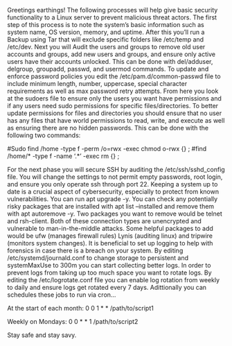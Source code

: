 Greetings earthings! 
  The following processes will help give basic security functionality to a Linux server to prevent malicious threat actors. The first step of this process is to note the system’s basic information such as system name, OS version, memory, and uptime. After this you’ll run a Backup using Tar that will exclude specific folders like /etc/temp and /etc/dev. 
 Next you will Audit the users and groups to remove old user accounts and groups, add new users and groups, and ensure only active users have their accounts unlocked. This can be done with del/adduser, delgroup, groupadd, passwd, and usermod commands. To update and enforce password policies you edit the /etc/pam.d/common-passwd file to include minimum length, number, uppercase, special character requirements as well as max password retry attempts.
 From here you look at the sudoers file to ensure only the users you want have permissions and if any users need sudo permissions for specific files/directories. To better update permissions for files and directories you should ensure that no user has any files that have world permissions to read, write, and execute as well as ensuring there are no hidden passwords. This can be done with the following two commands: 

#Sudo find /home -type f -perm /o=rwx -exec chmod o-rwx {} ;
#find /home/* -type f -name ‘.*’ -exec rm {} \;

For the next phase you will secure SSH by auditing the /etc/ssh/sshd_config file. You will change the settings to not permit empty passwords, root login, and ensure you only operate ssh through port 22. Keeping a system up to date is a crucial aspect of cybersecurity, especially to protect from known vulnerabilities. You can run apt upgrade -y.
	You can check any potentially risky packages that are installed with apt list –installed and remove them with apt autoremove -y. Two packages you want to remove would be telnet and rsh-client. Both of these connection types are unencrypted and vulnerable to man-in-the-middle attacks. Some helpful packages to add would be ufw (manages firewall rules) Lynis (auditing linux) and tripwire (monitors system changes). 
	It is beneficial to set up logging to help with forensics in case there is a breach on your system. By editing /etc/systemd/journald.conf  to change storage to persistent and systemMaxUse to 300m you can start collecting better logs. In order to prevent logs from taking up too much space you want to rotate logs. By editing the /etc/logrotate.conf file you can enable log rotation from weekly to daily and ensure logs get rotated every 7 days. 
Adittionally you can schedules these jobs to run via cron...

At the start of each month:
0 0 1 * * /path/to/script1

Weekly on Mondays:
0 0 * * 1 /path/to/script2

Stay safe and stay savy. 
